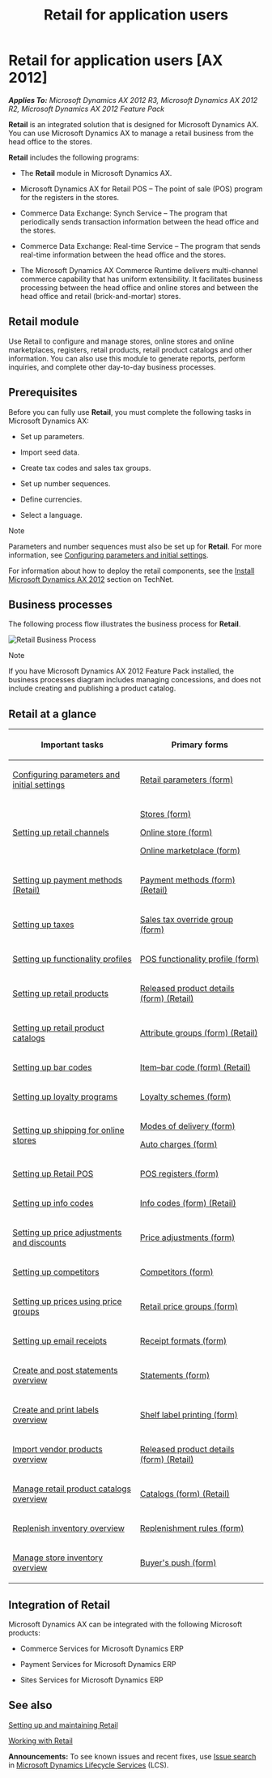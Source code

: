 ﻿---
title: Retail for application users
TOCTitle: Retail for application users
ms:assetid: fc996ae0-4ef9-4321-805c-dc2e49c095d2
ms:mtpsurl: https://technet.microsoft.com/en-us/library/Hh597299(v=AX.60)
ms:contentKeyID: 39519387
ms.date: 04/18/2014
mtps_version: v=AX.60
f1_keywords:
- retail
---

# Retail for application users [AX 2012]


_**Applies To:** Microsoft Dynamics AX 2012 R3, Microsoft Dynamics AX 2012 R2, Microsoft Dynamics AX 2012 Feature Pack_

**Retail** is an integrated solution that is designed for Microsoft Dynamics AX. You can use Microsoft Dynamics AX to manage a retail business from the head office to the stores.

**Retail** includes the following programs:

  - The **Retail** module in Microsoft Dynamics AX.

  - Microsoft Dynamics AX for Retail POS – The point of sale (POS) program for the registers in the stores.

  - Commerce Data Exchange: Synch Service – The program that periodically sends transaction information between the head office and the stores.

  - Commerce Data Exchange: Real-time Service – The program that sends real-time information between the head office and the stores.

  - The Microsoft Dynamics AX Commerce Runtime delivers multi-channel commerce capability that has uniform extensibility. It facilitates business processing between the head office and online stores and between the head office and retail (brick-and-mortar) stores.

## Retail module

Use Retail to configure and manage stores, online stores and online marketplaces, registers, retail products, retail product catalogs and other information. You can also use this module to generate reports, perform inquiries, and complete other day-to-day business processes.

## Prerequisites

Before you can fully use **Retail**, you must complete the following tasks in Microsoft Dynamics AX:

  - Set up parameters.

  - Import seed data.

  - Create tax codes and sales tax groups.

  - Set up number sequences.

  - Define currencies.

  - Select a language.


> [!NOTE]
> <P>Parameters and number sequences must also be set up for <STRONG>Retail</STRONG>. For more information, see <A href="configuring-parameters-and-initial-settings.md">Configuring parameters and initial settings</A>.</P>
> <P>For information about how to deploy the retail components, see the <A href="install-microsoft-dynamics-ax-2012.md">Install Microsoft Dynamics AX 2012</A> section on TechNet.</P>



## Business processes

The following process flow illustrates the business process for **Retail**.

![Retail Business Process](images/Hh597299.RetailBusinessProcess(AX.60).gif "Retail Business Process")


> [!NOTE]
> <P>If you have Microsoft Dynamics AX 2012 Feature Pack installed, the business processes diagram includes managing concessions, and does not include creating and publishing a product catalog.</P>



## Retail at a glance

<table>
<colgroup>
<col style="width: 50%" />
<col style="width: 50%" />
</colgroup>
<thead>
<tr class="header">
<th><p>Important tasks</p></th>
<th><p>Primary forms</p></th>
</tr>
</thead>
<tbody>
<tr class="odd">
<td><p><a href="configuring-parameters-and-initial-settings.md">Configuring parameters and initial settings</a></p></td>
<td><p><a href="https://technet.microsoft.com/en-us/library/hh597194(v=ax.60)">Retail parameters (form)</a></p></td>
</tr>
<tr class="even">
<td><p><a href="setting-up-retail-channels.md">Setting up retail channels</a></p></td>
<td><p><a href="https://technet.microsoft.com/en-us/library/hh580646(v=ax.60)">Stores (form)</a></p>
<p><a href="https://technet.microsoft.com/en-us/library/jj713630(v=ax.60)">Online store (form)</a></p>
<p><a href="https://technet.microsoft.com/en-us/library/jj728732(v=ax.60)">Online marketplace (form)</a></p></td>
</tr>
<tr class="odd">
<td><p><a href="setting-up-payment-methods-retail.md">Setting up payment methods (Retail)</a></p></td>
<td><p><a href="https://technet.microsoft.com/en-us/library/hh597294(v=ax.60)">Payment methods (form) (Retail)</a></p></td>
</tr>
<tr class="even">
<td><p><a href="setting-up-taxes.md">Setting up taxes</a></p></td>
<td><p><a href="https://technet.microsoft.com/en-us/library/hh597168(v=ax.60)">Sales tax override group (form)</a></p></td>
</tr>
<tr class="odd">
<td><p><a href="setting-up-functionality-profiles.md">Setting up functionality profiles</a></p></td>
<td><p><a href="https://technet.microsoft.com/en-us/library/hh597181(v=ax.60)">POS functionality profile (form)</a></p></td>
</tr>
<tr class="even">
<td><p><a href="setting-up-retail-products.md">Setting up retail products</a></p></td>
<td><p><a href="https://technet.microsoft.com/en-us/library/hh580615(v=ax.60)">Released product details (form) (Retail)</a></p></td>
</tr>
<tr class="odd">
<td><p><a href="setting-up-retail-product-catalogs.md">Setting up retail product catalogs</a></p></td>
<td><p><a href="https://technet.microsoft.com/en-us/library/jj728740(v=ax.60)">Attribute groups (form) (Retail)</a></p></td>
</tr>
<tr class="even">
<td><p><a href="setting-up-bar-codes.md">Setting up bar codes</a></p></td>
<td><p><a href="https://technet.microsoft.com/en-us/library/hh580637(v=ax.60)">Item–bar code (form) (Retail)</a></p></td>
</tr>
<tr class="odd">
<td><p><a href="setting-up-loyalty-programs.md">Setting up loyalty programs</a></p></td>
<td><p><a href="https://technet.microsoft.com/en-us/library/hh580612(v=ax.60)">Loyalty schemes (form)</a></p></td>
</tr>
<tr class="even">
<td><p><a href="setting-up-shipping-for-online-stores.md">Setting up shipping for online stores</a></p></td>
<td><p><a href="https://technet.microsoft.com/en-us/library/aa619881(v=ax.60)">Modes of delivery (form)</a></p>
<p><a href="https://technet.microsoft.com/en-us/library/aa582856(v=ax.60)">Auto charges (form)</a></p></td>
</tr>
<tr class="odd">
<td><p><a href="setting-up-retail-pos.md">Setting up Retail POS</a></p></td>
<td><p><a href="https://technet.microsoft.com/en-us/library/hh597141(v=ax.60)">POS registers (form)</a></p></td>
</tr>
<tr class="even">
<td><p><a href="setting-up-info-codes.md">Setting up info codes</a></p></td>
<td><p><a href="https://technet.microsoft.com/en-us/library/hh580638(v=ax.60)">Info codes (form) (Retail)</a></p></td>
</tr>
<tr class="odd">
<td><p><a href="setting-up-price-adjustments-and-discounts.md">Setting up price adjustments and discounts</a></p></td>
<td><p><a href="https://technet.microsoft.com/en-us/library/hh597227(v=ax.60)">Price adjustments (form)</a></p></td>
</tr>
<tr class="even">
<td><p><a href="setting-up-competitors.md">Setting up competitors</a></p></td>
<td><p><a href="https://technet.microsoft.com/en-us/library/hh597346(v=ax.60)">Competitors (form)</a></p></td>
</tr>
<tr class="odd">
<td><p><a href="setting-up-prices-using-price-groups.md">Setting up prices using price groups</a></p></td>
<td><p><a href="https://technet.microsoft.com/en-us/library/hh580635(v=ax.60)">Retail price groups (form)</a></p></td>
</tr>
<tr class="even">
<td><p><a href="setting-up-email-receipts.md">Setting up email receipts</a></p></td>
<td><p><a href="https://technet.microsoft.com/en-us/library/hh597228(v=ax.60)">Receipt formats (form)</a></p></td>
</tr>
<tr class="odd">
<td><p><a href="create-and-post-statements-overview.md">Create and post statements overview</a></p></td>
<td><p><a href="https://technet.microsoft.com/en-us/library/hh597288(v=ax.60)">Statements (form)</a></p></td>
</tr>
<tr class="even">
<td><p><a href="create-and-print-labels-overview.md">Create and print labels overview</a></p></td>
<td><p><a href="https://technet.microsoft.com/en-us/library/hh597343(v=ax.60)">Shelf label printing (form)</a></p></td>
</tr>
<tr class="odd">
<td><p><a href="import-vendor-products-overview.md">Import vendor products overview</a></p></td>
<td><p><a href="https://technet.microsoft.com/en-us/library/hh580615(v=ax.60)">Released product details (form) (Retail)</a></p></td>
</tr>
<tr class="even">
<td><p><a href="manage-retail-product-catalogs-overview.md">Manage retail product catalogs overview</a></p></td>
<td><p><a href="https://technet.microsoft.com/en-us/library/jj728723(v=ax.60)">Catalogs (form) (Retail)</a></p></td>
</tr>
<tr class="odd">
<td><p><a href="replenish-inventory-overview.md">Replenish inventory overview</a></p></td>
<td><p><a href="https://technet.microsoft.com/en-us/library/hh597340(v=ax.60)">Replenishment rules (form)</a></p></td>
</tr>
<tr class="even">
<td><p><a href="manage-store-inventory-overview.md">Manage store inventory overview</a></p></td>
<td><p><a href="https://technet.microsoft.com/en-us/library/hh597323(v=ax.60)">Buyer's push (form)</a></p></td>
</tr>
</tbody>
</table>


## Integration of Retail

Microsoft Dynamics AX can be integrated with the following Microsoft products:

  - Commerce Services for Microsoft Dynamics ERP

  - Payment Services for Microsoft Dynamics ERP

  - Sites Services for Microsoft Dynamics ERP

## See also

[Setting up and maintaining Retail](setting-up-and-maintaining-retail.md)

[Working with Retail](working-with-retail.md)

  
**Announcements:** To see known issues and recent fixes, use [Issue search](http://go.microsoft.com/fwlink/?linkid=389258) in [Microsoft Dynamics Lifecycle Services](http://go.microsoft.com/fwlink/?linkid=306505) (LCS).

